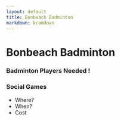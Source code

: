 ```yaml
---
layout: default
title: Bonbeach Badminton
markdown: kramdown
---
```

# Bonbeach Badminton
### Badminton Players Needed !
### Social Games

+ Where?
+ When?
+ Cost

